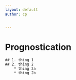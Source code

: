 ```yaml
---
layout: default
author: cp


---
```


# Prognostication
	## 1. thing 1
    ## 2. thing 2
    	* thing 2a
        * thing 2b
    	